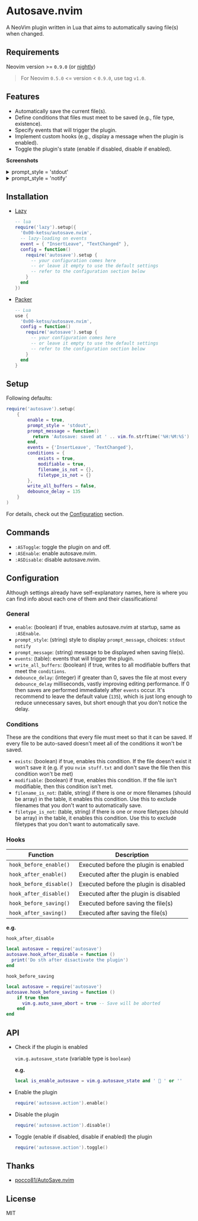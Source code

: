 # Autosave.nvim

A NeoVim plugin written in Lua that aims to automatically saving file(s) when changed.

## Requirements

Neovim version >= `0.9.0` (or [nightly](https://github.com/neovim/neovim/releases/tag/nightly))

>
> For Neovim `0.5.0` <= version < `0.9.0`, use tag `v1.0`.

## Features

- Automatically save the current file(s).
- Define conditions that files must meet to be saved (e.g., file type, existence).
- Specify events that will trigger the plugin.
- Implement custom hooks (e.g., display a message when the plugin is enabled).
- Toggle the plugin's state (enable if disabled, disable if enabled).

**Screenshots**

<details>
<summary>prompt_style = 'stdout'</summary>
<img src="https://user-images.githubusercontent.com/16932133/214277152-21328c1c-438b-4f2b-87cd-ec13277e28b4.png"/>
</details>

<details>
<summary>prompt_style = 'notify'</summary>
<img src="https://user-images.githubusercontent.com/16932133/214277262-5d0237e0-71f1-4c00-bbab-227a55a24228.png"/>
</details>

## Installation

- [Lazy](https://github.com/folke/lazy.nvim)

  ```lua
  -- lua
  require('lazy').setup({
    '0x00-ketsu/autosave.nvim',
    -- lazy-loading on events
    event = { "InsertLeave", "TextChanged" },
    config = function()
      require('autosave').setup {
        -- your configuration comes here
        -- or leave it empty to use the default settings
        -- refer to the configuration section below
      }
    end
  })
  ```

- [Packer](https://github.com/wbthomason/packer.nvim)

  ```lua
  -- Lua
  use {
    '0x00-ketsu/autosave.nvim',
    config = function()
      require('autosave').setup {
        -- your configuration comes here
        -- or leave it empty to use the default settings
        -- refer to the configuration section below
      }
    end
  }
  ```

## Setup

Following defaults:

```lua
require('autosave').setup(
    {
        enable = true,
        prompt_style = 'stdout',
        prompt_message = function()
          return 'Autosave: saved at ' .. vim.fn.strftime('%H:%M:%S')
        end,
        events = {'InsertLeave', 'TextChanged'},
        conditions = {
            exists = true,
            modifiable = true,
            filename_is_not = {},
            filetype_is_not = {}
        },
        write_all_buffers = false,
        debounce_delay = 135
    }
)
```

For details, check out the [Configuration](#Configuration) section.

## Commands

- `:ASToggle`: toggle the plugin on and off.
- `:ASEnable`: enable autosave.nvim.
- `:ASDisable`: disable autosave.nvim.

## Configuration

Although settings already have self-explanatory names, here is where you can find info about each one of them and their classifications!

### General

- `enable`: (boolean) if true, enables autosave.nvim at startup, same as `:ASEnable`.
- `prompt_style`: (string) style to display `prompt_message`, choices: `stdout` `notify`
- `prompt_message`: (string) message to be displayed when saving file(s).
- `events`: (table): events that will trigger the plugin.
- `write_all_buffers`: (boolean) if true, writes to all modifiable buffers that meet the `conditions`.
- `debounce_delay`: (integer) if greater than 0, saves the file at most every `debounce_delay` milliseconds, vastly improving editing performance.
If 0 then saves are performed immediately after `events` occur.
It's recommend to leave the default value (`135`), which is just long enough to reduce unnecessary saves, but short enough that you don't notice the delay.

### Conditions

These are the conditions that every file must meet so that it can be saved. If every file to be auto-saved doesn't meet all of the conditions it won't be saved.

- `exists`: (boolean) if true, enables this condition. If the file doesn't exist it won't save it (e.g. if you `nvim stuff.txt` and don't save the file then this condition won't be met)
- `modifiable`: (boolean) if true, enables this condition. If the file isn't modifiable, then this condition isn't met.
- `filename_is_not`: (table, string) if there is one or more filenames (should be array) in the table, it enables this condition. Use this to exclude filenames that you don't want to automatically save.
- `filetype_is_not`: (table, string) if there is one or more filetypes (should be array) in the table, it enables this condition. Use this to exclude filetypes that you don't want to automatically save.

### Hooks

| Function             | Description  |
|----------------------|----------------------------------|
| `hook_before_enable()`     | Executed before the plugin is enabled |
| `hook_after_enable()`      | Executed after the plugin is enabled |
| `hook_before_disable()`    | Executed before the plugin is disabled |
| `hook_after_disable()`     | Executed after the plugin is disabled |
| `hook_before_saving()` | Executed before saving the file(s) |
| `hook_after_saving()`    | Executed after saving the file(s) |

**e.g.**

`hook_after_disable`

```lua
local autosave = require('autosave')
autosave.hook_after_disable = function ()
  print('Do sth after disactivate the plugin')
end
```

`hook_before_saving`

```lua
local autosave = require('autosave')
autosave.hook_before_saving = function ()
    if true then
      vim.g.auto_save_abort = true -- Save will be aborted
    end
end
```

## API

- Check if the plugin is enabled

  `vim.g.autosave_state` (variable type is `boolean`)

  **e.g.**

  ```lua
  local is_enable_autosave = vim.g.autosave_state and ' 💾 ' or ''
  ```

- Enable the plugin

  ```lua
  require('autosave.action').enable()
  ```

- Disable the plugin

  ```lua
  require('autosave.action').disable()
  ```

- Toggle (enable if disabled, disable if enabled) the plugin

  ```lua
  require('autosave.action').toggle()
  ```

## Thanks

- [pocco81/AutoSave.nvim](https://github.com/Pocco81/AutoSave.nvim)

## License

MIT
